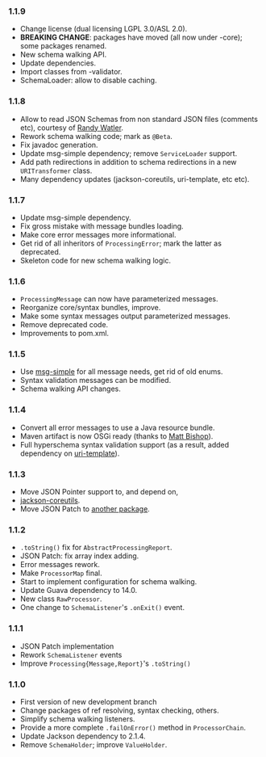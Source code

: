 ### 1.1.9

* Change license (dual licensing LGPL 3.0/ASL 2.0).
* **BREAKING CHANGE**: packages have moved (all now under -core); some packages
  renamed.
* New schema walking API.
* Update dependencies.
* Import classes from -validator.
* SchemaLoader: allow to disable caching.

### 1.1.8

* Allow to read JSON Schemas from non standard JSON files (comments etc),
  courtesy of [Randy Watler](https://github.com/rwatler).
* Rework schema walking code; mark as `@Beta`.
* Fix javadoc generation.
* Update msg-simple dependency; remove `ServiceLoader` support.
* Add path redirections in addition to schema redirections in a new
  `URITransformer` class.
* Many dependency updates (jackson-coreutils, uri-template, etc etc).

### 1.1.7

* Update msg-simple dependency.
* Fix gross mistake with message bundles loading.
* Make core error messages more informational.
* Get rid of all inheritors of `ProcessingError`; mark the latter as deprecated.
* Skeleton code for new schema walking logic.

### 1.1.6

* `ProcessingMessage` can now have parameterized messages.
* Reorganize core/syntax bundles, improve.
* Make some syntax messages output parameterized messages.
* Remove deprecated code.
* Improvements to pom.xml.

### 1.1.5

* Use [msg-simple](https://github.com/fge/msg-simple) for all message needs, get
  rid of old enums.
* Syntax validation messages can be modified.
* Schema walking API changes.

### 1.1.4

* Convert all error messages to use a Java resource bundle.
* Maven artifact is now OSGi ready (thanks to [Matt
  Bishop](https://github.com/mbishop)).
* Full hyperschema syntax validation support (as a result, added dependency on
  [uri-template](https://github.com/fge/uri-template)).

### 1.1.3

* Move JSON Pointer support to, and depend on,
* [jackson-coreutils](https://github.com/fge/jackson-coreutils).
* Move JSON Patch to [another package](https://github.com/fge/json-patch).

### 1.1.2

* `.toString()` fix for `AbstractProcessingReport`.
* JSON Patch: fix array index adding.
* Error messages rework.
* Make `ProcessorMap` final.
* Start to implement configuration for schema walking.
* Update Guava dependency to 14.0.
* New class `RawProcessor`.
* One change to `SchemaListener`'s `.onExit()` event.

### 1.1.1

* JSON Patch implementation
* Rework `SchemaListener` events
* Improve `Processing{Message,Report}`'s `.toString()`

### 1.1.0

* First version of new development branch
* Change packages of ref resolving, syntax checking, others.
* Simplify schema walking listeners.
* Provide a more complete `.failOnError()` method in `ProcessorChain`.
* Update Jackson dependency to 2.1.4.
* Remove `SchemaHolder`; improve `ValueHolder`.

